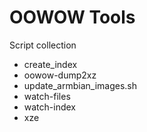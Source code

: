 # OOWOW Tools

Script collection

+ create_index
+ oowow-dump2xz
+ update_armbian_images.sh
+ watch-files
+ watch-index
+ xze